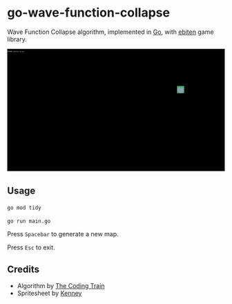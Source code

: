 # go-wave-function-collapse

Wave Function Collapse algorithm, implemented in [Go](https://golang.org), with [ebiten](https://github.com/hajimehoshi/ebiten) game library.

![GIF animation of WFC algorithm](gifs/gowfc.gif)

## Usage

```go mod tidy```

```go run main.go```

Press ```Spacebar``` to generate a new map. 

Press ```Esc``` to exit.

## Credits

- Algorithm by [The Coding Train](https://thecodingtrain.com/challenges/171-wave-function-collapse)
- Spritesheet by [Kenney](https://kenney.nl)
